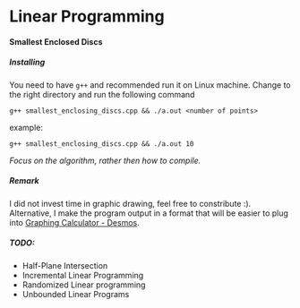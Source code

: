 # Linear Programming

#### Smallest Enclosed Discs

##### Installing
You need to have `g++` and recommended run it on Linux machine. Change to the right directory and run the following command
```
g++ smallest_enclosing_discs.cpp && ./a.out <number of points>
```

example:
```
g++ smallest_enclosing_discs.cpp && ./a.out 10
```

_Focus on the algorithm, rather then how to compile._

##### Remark
I did not invest time in graphic drawing, feel free to constribute :). Alternative, I make the program output in a format that will be easier to plug into [Graphing Calculator - Desmos](https://www.desmos.com/calculator).

##### TODO: 
- Half-Plane Intersection
- Incremental Linear Programming
- Randomized Linear programming
- Unbounded Linear Programs
